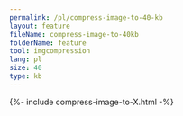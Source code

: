 ```yaml
---
permalink: /pl/compress-image-to-40-kb
layout: feature
fileName: compress-image-to-40kb
folderName: feature
tool: imgcompression
lang: pl
size: 40
type: kb
---
```


{%- include compress-image-to-X.html -%}
